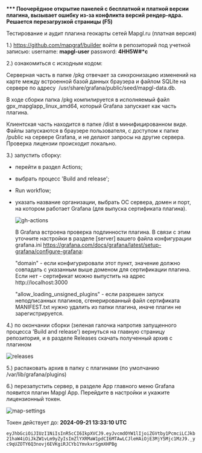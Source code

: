 <b>*** Поочерёдное открытие панелей с бесплатной и платной версии плагина, вызывает ошибку из-за конфликта версий рендер-ядра. Решается перезагрузкой страницы (F5) </b>

Тестирование и аудит плагина геокарты сетей Mapgl.ru (платная версия)

1.) https://github.com/mapgraf/builder войти в репозиторий под учетной записью:
username: <b>mapgl-user</b>
password: <b>4HH5W#*c</b>

2.) ознакомиться с исходным кодом: 

Серверная часть в папке /pkg отвечает за синхронизацию изменений на карте между встроенной базой данных браузера и файлом SQLite на сервере по адресу  /usr/share/grafana/public/seed/mapgl-data.db. 

В ходе сборки папка /pkg компилируется в исполняемый файл gpx_mapglapp_linux_amd64, который Grafana запускает как часть плагина.    


Клиентская часть находится в папке /dist в минифицированном виде. Файлы запускаются в браузере пользователя, с доступом к папке /public на сервере Grafana, и не делают запросы на другие сервера. 
Проверка лицензии происходит локально.

3.) запустить сборку:
 - перейти в раздел Actions;
 - выбрать процесс 'Build and release';
 - Run workflow;
 - указать название организации, выбрать ОС сервера, домен и порт, на котором работает Grafana (для выпуска сертификата плагина). 
 
   ![gh-actions](https://github.com/user-attachments/assets/b207f89b-af09-46fc-983b-5245b832eaba)

     
   В Grafana встроена проверка подлинности плагина. В связи с этим уточните настройки в разделе [server] вашего файла конфигурации grafana.ini https://grafana.com/docs/grafana/latest/setup-grafana/configure-grafana:
   
    "domain" - если конфигурировали этот пункт, значение должно совпадать с указанным выше доменом для сертификации плагина. Если нет - сертификат можно выпустить на адрес http://localhost:3000
   
    "allow_loading_unsigned_plugins" - если разрешен запуск неподписанных плагинов, сгенерированный файл сертификата MANIFEST.txt нужно удалить из папки плагина, иначе плагин не зарегистрируется.
    

4.) по окончании сборки (зеленая галочка напротив запущенного процесса 'Build and release') вернуться на главную страницу репозитория, и в разделе Releases скачать полученный архив с плагином

![releases](https://github.com/user-attachments/assets/9c1cbebd-38c8-47f1-9b84-821d4be34f0f)

5.) распаковать архив в папку с плагинами (по умолчанию /var/lib/grafana/plugins)

6.) перезапустить сервер, в разделе App главного меню Grafana появится плагин Mapgl App. Перейдите в настройки и укажите лицензионный токен.

![map-settings](https://github.com/user-attachments/assets/03507bc4-77b1-429a-a8d9-61f2dd60487b)

Токен действует до: <b>2024-09-21 13:33:10 UTC</b>

```eyJhbGciOiJIUzI1NiIsInR5cCI6IkpXVCJ9.eyJvcmdOYW1lIjoiZGVtby1PcmciLCJkb21haW4iOiJkZW1vLm9yZyIsImZlYXRMaW1pdCI6MTAwLCJleHAiOjE3MjY5Mjc1MzJ9._yc9qUZOTY6Q3novj6EVKgiRJCYb1YmvkxrSgmXHPBg```


